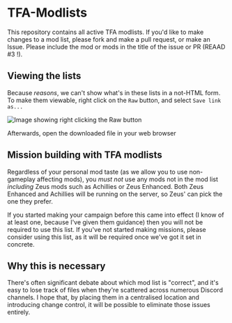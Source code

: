 # TFA-Modlists

This repository contains all active TFA modlists. If you'd like to make changes to a mod list, please fork and make a pull request, or make an Issue. 
Please include the mod or mods in the title of the issue or PR (REAAD #3 !). 

## Viewing the lists

Because *reasons*, we can't show what's in these lists in a not-HTML form. To make them viewable, right click on the `Raw` button, and select `Save link as...` 

![Image showing right clicking the Raw button](https://i.imgur.com/YLnjEtY.png)

Afterwards, open the downloaded file in your web browser

## Mission building with TFA modlists

Regardless of your personal mod taste (as we allow you to use non-gameplay affecting mods), you *must not* use any mods not in the mod list *including* Zeus mods such as Achillies or Zeus Enhanced. Both Zeus Enhanced and Achillies will be running on the server, so Zeus' can pick the one they prefer.

If you started making your campaign before this came into effect (I know of at least one, because I've given them guidance) then you will not be required to use this list. If you've not started making missions, please consider using this list, as it will be required once we've got it set in concrete. 

## Why this is necessary

There's often significant debate about which mod list is "correct", and it's easy to lose track of files when they're scattered across numerous Discord channels. I hope that, by placing them in a centralised location and introducing change control, it will be possible to eliminate those issues entirely. 
